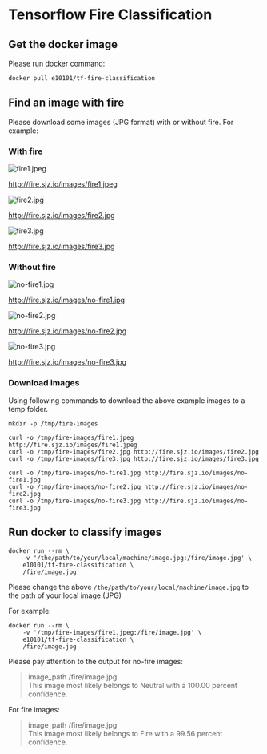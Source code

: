 # Tensorflow Fire Classification

## Get the docker image
Please run docker command:

```
docker pull e10101/tf-fire-classification
```

## Find an image with fire

Please download some images (JPG format) with or without fire. For example:

### With fire
![fire1.jpeg](http://fire.sjz.io/images/fire1.jpeg)

http://fire.sjz.io/images/fire1.jpeg

![fire2.jpg](http://fire.sjz.io/images/fire2.jpg)

http://fire.sjz.io/images/fire2.jpg

![fire3.jpg](http://fire.sjz.io/images/fire3.jpg)

http://fire.sjz.io/images/fire3.jpg

### Without fire

![no-fire1.jpg](http://fire.sjz.io/images/no-fire1.jpg)

http://fire.sjz.io/images/no-fire1.jpg

![no-fire2.jpg](http://fire.sjz.io/images/no-fire2.jpg)

http://fire.sjz.io/images/no-fire2.jpg

![no-fire3.jpg](http://fire.sjz.io/images/no-fire3.jpg)

http://fire.sjz.io/images/no-fire3.jpg

### Download images

Using following commands to download the above example images to a temp folder.
```
mkdir -p /tmp/fire-images

curl -o /tmp/fire-images/fire1.jpeg http://fire.sjz.io/images/fire1.jpeg
curl -o /tmp/fire-images/fire2.jpg http://fire.sjz.io/images/fire2.jpg
curl -o /tmp/fire-images/fire3.jpg http://fire.sjz.io/images/fire3.jpg

curl -o /tmp/fire-images/no-fire1.jpg http://fire.sjz.io/images/no-fire1.jpg
curl -o /tmp/fire-images/no-fire2.jpg http://fire.sjz.io/images/no-fire2.jpg
curl -o /tmp/fire-images/no-fire3.jpg http://fire.sjz.io/images/no-fire3.jpg
```


## Run docker to classify images

```
docker run --rm \
    -v '/the/path/to/your/local/machine/image.jpg:/fire/image.jpg' \
    e10101/tf-fire-classification \
    /fire/image.jpg
```

Please change the above `/the/path/to/your/local/machine/image.jpg` to the path of your local image (JPG)

For example:
```
docker run --rm \
    -v '/tmp/fire-images/fire1.jpeg:/fire/image.jpg' \
    e10101/tf-fire-classification \
    /fire/image.jpg
```

Please pay attention to the output for no-fire images:

> image_path /fire/image.jpg \
This image most likely belongs to Neutral with a 100.00 percent confidence.

For fire images:

> image_path /fire/image.jpg \
This image most likely belongs to Fire with a 99.56 percent confidence.